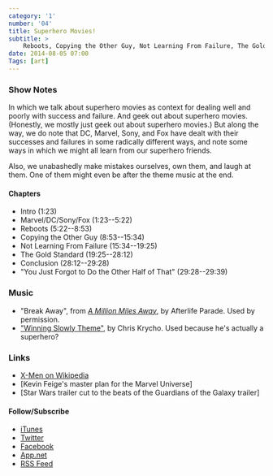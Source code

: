 ```yaml
---
category: '1'
number: '04'
title: Superhero Movies!
subtitle: >
    Reboots, Copying the Other Guy, Not Learning From Failure, The Gold Standard
date: 2014-08-05 07:00
Tags: [art]
---
```


### Show Notes

In which we talk about superhero movies as context for dealing well and poorly
with success and failure. And geek out about superhero movies. (Honestly, we
mostly just geek out about superhero movies.) But along the way, we do note that
DC, Marvel, Sony, and Fox have dealt with their successes and failures in some
radically different ways, and note some ways in which we might all learn from
our superhero friends.

Also, we unabashedly make mistakes ourselves, own them, and laugh at them. One
of them might even be after the theme music at the end.

#### Chapters

  - Intro (1:23)
  - Marvel/DC/Sony/Fox (1:23--5:22)
  - Reboots (5:22--8:53)
  - Copying the Other Guy (8:53--15:34)
  - Not Learning From Failure (15:34--19:25)
  - The Gold Standard (19:25--28:12)
  - Conclusion (28:12--29:28)
  - "You Just Forgot to Do the Other Half of That" (29:28--29:39)

### Music

  - "Break Away", from [_A Million Miles Away_], by Afterlife Parade. Used by
    permission.
  - ["Winning Slowly Theme"], by Chris Krycho. Used because he's actually a
    superhero?

[_A Million Miles Away_]: //afterlifeparade.bandcamp.com/album/a-million-miles-away
["Winning Slowly Theme"]: //soundcloud.com/chriskrycho/winning-slowly

### Links

  - [X-Men on Wikipedia][xmen]
  - [Kevin Feige's master plan for the Marvel Universe]
  - [Star Wars trailer cut to the beats of the Guardians of the Galaxy trailer]

[xmen]: //en.wikipedia.org/wiki/X-Men_(film_series)
[master plan]: //www.wired.com/2013/08/kevin-feige-marvel-dc-movies/all/
[sw]: //www.youtube.com/watch?v=TLyNMSkTiGg

#### Follow/Subscribe

  - [iTunes](//itunes.apple.com/us/podcast/winning-slowly/id807603957?mt=2)
  - [Twitter](//www.twitter.com/winningslowly)
  - [Facebook](//www.facebook.com/winningslowlypodcast)
  - [App.net](//alpha.app.net/winningslowly)
  - [RSS Feed](//www.winningslowly.org/feed.xml)
